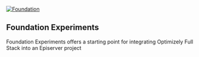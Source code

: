 <a href="https://github.com/episerver/Foundation"><img src="http://ux.episerver.com/images/logo.png" title="Foundation" alt="Foundation"></a>

## Foundation Experiments

Foundation Experiments offers a starting point for integrating Optimizely Full Stack into an Episerver project

